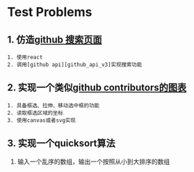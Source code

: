 # Test Problems

## 1. 仿造[github 搜索页面][github_search]  
    1. 使用react
    2. 调用[github api][github_api_v3]实现搜索功能

## 2. 实现一个类似[github contributors的图表][chart]  
    1. 具备框选、拉伸、移动选中框的功能
    2. 读取框选区域的坐标
    3. 使用canvas或者svg实现

## 3. 实现一个quicksort算法  

   1. 输入一个乱序的数组，输出一个按照从小到大排序的数组

[github_search]:https://github.com/search?q=git
[github_api_v3]:https://developer.github.com/v3/
[chart]:https://github.com/D-Y-Innovations/chc/graphs/contributors?from=2018-05-27&to=2018-06-05&type=c
